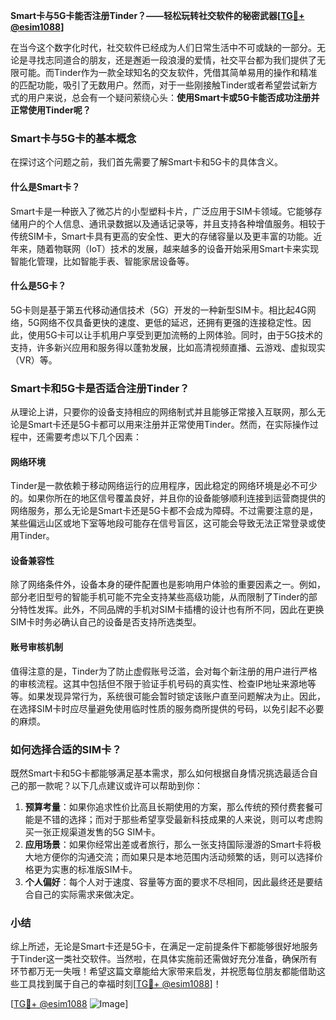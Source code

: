 **Smart卡与5G卡能否注册Tinder？——轻松玩转社交软件的秘密武器[[TG💪+ @esim1088](https://t.me/s/esim1088)]**

在当今这个数字化时代，社交软件已经成为人们日常生活中不可或缺的一部分。无论是寻找志同道合的朋友，还是邂逅一段浪漫的爱情，社交平台都为我们提供了无限可能。而Tinder作为一款全球知名的交友软件，凭借其简单易用的操作和精准的匹配功能，吸引了无数用户。然而，对于一些刚接触Tinder或者希望尝试新方式的用户来说，总会有一个疑问萦绕心头：**使用Smart卡或5G卡能否成功注册并正常使用Tinder呢？**

### Smart卡与5G卡的基本概念

在探讨这个问题之前，我们首先需要了解Smart卡和5G卡的具体含义。

#### 什么是Smart卡？

Smart卡是一种嵌入了微芯片的小型塑料卡片，广泛应用于SIM卡领域。它能够存储用户的个人信息、通讯录数据以及通话记录等，并且支持各种增值服务。相较于传统SIM卡，Smart卡具有更高的安全性、更大的存储容量以及更丰富的功能。近年来，随着物联网（IoT）技术的发展，越来越多的设备开始采用Smart卡来实现智能化管理，比如智能手表、智能家居设备等。

#### 什么是5G卡？

5G卡则是基于第五代移动通信技术（5G）开发的一种新型SIM卡。相比起4G网络，5G网络不仅具备更快的速度、更低的延迟，还拥有更强的连接稳定性。因此，使用5G卡可以让手机用户享受到更加流畅的上网体验。同时，由于5G技术的支持，许多新兴应用和服务得以蓬勃发展，比如高清视频直播、云游戏、虚拟现实（VR）等。

### Smart卡和5G卡是否适合注册Tinder？

从理论上讲，只要你的设备支持相应的网络制式并且能够正常接入互联网，那么无论是Smart卡还是5G卡都可以用来注册并正常使用Tinder。然而，在实际操作过程中，还需要考虑以下几个因素：

#### 网络环境

Tinder是一款依赖于移动网络运行的应用程序，因此稳定的网络环境是必不可少的。如果你所在的地区信号覆盖良好，并且你的设备能够顺利连接到运营商提供的网络服务，那么无论是Smart卡还是5G卡都不会成为障碍。不过需要注意的是，某些偏远山区或地下室等地段可能存在信号盲区，这可能会导致无法正常登录或使用Tinder。

#### 设备兼容性

除了网络条件外，设备本身的硬件配置也是影响用户体验的重要因素之一。例如，部分老旧型号的智能手机可能不完全支持某些高级功能，从而限制了Tinder的部分特性发挥。此外，不同品牌的手机对SIM卡插槽的设计也有所不同，因此在更换SIM卡时务必确认自己的设备是否支持所选类型。

#### 账号审核机制

值得注意的是，Tinder为了防止虚假账号泛滥，会对每个新注册的用户进行严格的审核流程。这其中包括但不限于验证手机号码的真实性、检查IP地址来源地等等。如果发现异常行为，系统很可能会暂时锁定该账户直至问题解决为止。因此，在选择SIM卡时应尽量避免使用临时性质的服务商所提供的号码，以免引起不必要的麻烦。

### 如何选择合适的SIM卡？

既然Smart卡和5G卡都能够满足基本需求，那么如何根据自身情况挑选最适合自己的那一款呢？以下几点建议或许可以帮助到你：

1. **预算考量**：如果你追求性价比高且长期使用的方案，那么传统的预付费套餐可能是不错的选择；而对于那些希望享受最新科技成果的人来说，则可以考虑购买一张正规渠道发售的5G SIM卡。
2. **应用场景**：如果你经常出差或者旅行，那么一张支持国际漫游的Smart卡将极大地方便你的沟通交流；而如果只是本地范围内活动频繁的话，则可以选择价格更为实惠的标准版SIM卡。
3. **个人偏好**：每个人对于速度、容量等方面的要求不尽相同，因此最终还是要结合自己的实际需求来做决定。

### 小结

综上所述，无论是Smart卡还是5G卡，在满足一定前提条件下都能够很好地服务于Tinder这一类社交软件。当然啦，在具体实施前还需做好充分准备，确保所有环节都万无一失哦！希望这篇文章能给大家带来启发，并祝愿每位朋友都能借助这些工具找到属于自己的幸福时刻[[TG💪+ @esim1088](https://t.me/s/esim1088)]！

[[TG💪+ @esim1088](https://t.me/s/esim1088) ![Image](https://i.postimg.cc/4NQfJmqS/Snipaste-2025-05-13-00-14-12.png)]